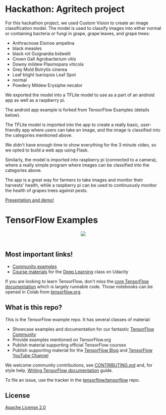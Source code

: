 # Hackathon: Agritech project 

For this hackathon project, we used Custom Vision to create an image classification model. The model is used to classify images into either normal or containing bacteria or fungi in grape, grape leaves, and grape trees:

* Anthracnose Elsinoe ampelina
* black measles
* black rot Guignardia bidwelli
* Crown Gall Agrobacterium vitis
* Downy mildew Plasmopara viticola
* Grey Mold Botrytis cinerea
* Leaf blight Isariopsis Leaf Spot
* normal
* Powdery Mildew Erysiphe necator


We exported the model into a TFLite model to use as a part of an android app as well as a raspberry pi.

The android app example is forked from TensorFlow Examples (details below).

The TFLite model is imported into the app to create a really basic, user-friendly app where users can take an image, and the image is classified into the categories mentioned above. 

We didn't have enough time to show everything for the 3 minute video, so we opted to build a web app using Flask. 

Similarly, the model is imported into raspberry pi (connected to a camera), where a really simple program where images can be classified into the categories above.

The app is a great way for farmers to take images and monitor their harvests' health, while a raspberry pi can be used to continuously monitor the health of grapes trees against pests.

[Presentation and demo!](https://drive.google.com/file/d/1u1ZZPgAKl9AAAleY2_8XOso6EbO3t1Fm/view?usp=sharing)

# TensorFlow Examples

<div align="center">
  <img src="https://www.tensorflow.org/images/tf_logo_social.png" /><br /><br />
</div>

<h2>Most important links!</h2>

* [Community examples](./community)
* [Course materials](./courses/udacity_deep_learning) for the [Deep Learning](https://www.udacity.com/course/deep-learning--ud730) class on Udacity

If you are looking to learn TensorFlow, don't miss the
[core TensorFlow documentation](http://github.com/tensorflow/docs)
which is largely runnable code.
Those notebooks can be opened in Colab from
[tensorflow.org](https://tensorflow.org).

<h2>What is this repo?</h2>

This is the TensorFlow example repo.  It has several classes of material:

* Showcase examples and documentation for our fantastic [TensorFlow Community](https://tensorflow.org/community)
* Provide examples mentioned on TensorFlow.org
* Publish material supporting official TensorFlow courses
* Publish supporting material for the [TensorFlow Blog](https://blog.tensorflow.org) and [TensorFlow YouTube Channel](https://youtube.com/tensorflow)

We welcome community contributions, see [CONTRIBUTING.md](CONTRIBUTING.md) and, for style help,
[Writing TensorFlow documentation](https://www.tensorflow.org/community/documentation)
guide.

To file an issue, use the tracker in the
[tensorflow/tensorflow](https://github.com/tensorflow/tensorflow/issues/new?template=20-documentation-issue.md) repo.

## License

[Apache License 2.0](LICENSE)
